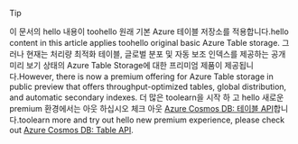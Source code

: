 > [!TIP]
> <span data-ttu-id="51803-101">이 문서의 hello 내용이 toohello 원래 기본 Azure 테이블 저장소를 적용합니다.</span><span class="sxs-lookup"><span data-stu-id="51803-101">hello content in this article applies toohello original basic Azure Table storage.</span></span> <span data-ttu-id="51803-102">그러나 현재는 처리량 최적화 테이블, 글로벌 분포 및 자동 보조 인덱스를 제공하는 공개 미리 보기 상태의 Azure Table Storage에 대한 프리미엄 제품이 제공됩니다.</span><span class="sxs-lookup"><span data-stu-id="51803-102">However, there is now a premium offering for Azure Table storage in public preview that offers throughput-optimized tables, global distribution, and automatic secondary indexes.</span></span> <span data-ttu-id="51803-103">더 많은 toolearn을 시작 하 고 hello 새로운 premium 환경에서는 아웃 하십시오 체크 아웃 [Azure Cosmos DB: 테이블 API](https://aka.ms/premiumtables)합니다.</span><span class="sxs-lookup"><span data-stu-id="51803-103">toolearn more and try out hello new premium experience, please check out [Azure Cosmos DB: Table API](https://aka.ms/premiumtables).</span></span>
>
